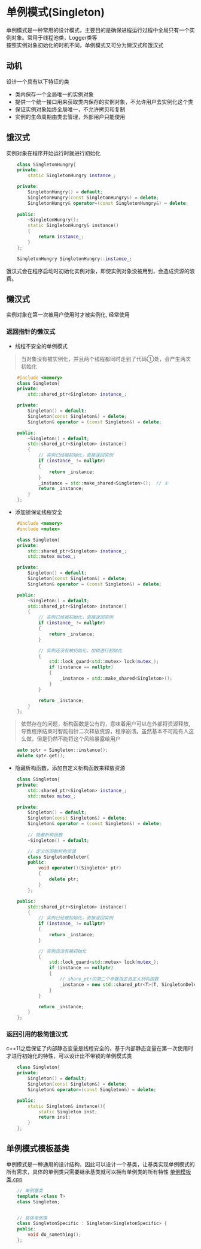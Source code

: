 # 单例模式(Singleton)
单例模式是一种常用的设计模式，主要目的是确保进程运行过程中全局只有一个实例对象。常用于线程池类，Logger类等<br/>
按照实例对象初始化的时机不同，单例模式又可分为懒汉式和饿汉式

## 动机
设计一个具有以下特征的类
- 类内保存一个全局唯一的实例对象
- 提供一个统一接口用来获取类内保存的实例对象，不允许用户去实例化这个类
- 保证实例对象始终全局唯一，不允许拷贝和复制
- 实例的生命周期由类去管理，外部用户只能使用

## 饿汉式
实例对象在程序开始运行时就进行初始化
<br>

```cpp
    class SingletonHungry{
    private:
        static SingletonHungry instance_;

    private:
        SingletonHungry() = default;
        SingletonHungry(const SingletonHungry&) = delete;
        SingletonHungry& operator=(const SingletonHungry&) = delete;
    
    public:
        ~SingletonHungry();
        static SingletonHungry& instance()
        {
            return instance_;
        }
    };

    SingletonHungry SingletonHungry::instance_;
```
饿汉式会在程序启动时初始化实例对象，即使实例对象没被用到，会造成资源的浪费。

## 懒汉式
实例对象在第一次被用户使用时才被实例化, 经常使用
<br>
### 返回指针的懒汉式
- 线程不安全的单例模式

> 当对象没有被实例化，并且两个线程都同时走到了代码①处，会产生两次初始化

```cpp
    #include <memory>
    class Singleton{
    private:
        std::shared_ptr<Singleton> instance_;

    private:
        Singleton() = default;
        Singleton(const Singleton&) = delete;
        Singleton& operator = (const Singleton&) = delete;

    public:
        ~Singleton() = default;
        std::shared_ptr<Singleton> instance()
        {
            // 实例已经被初始化，直接返回实例
            if (instance_ != nullptr)
            {
                return _instance;
            }
            _instance = std::make_shared<Singleton>();  // ①
            return _instance;
        }
    };
```

- 添加锁保证线程安全

```cpp
    #include <memory>
    #include <mutex>

    class Singleton{
    private:
        std::shared_ptr<Singleton> instance_;
        std::mutex mutex_;

    private:
        Singleton() = default;
        Singleton(const Singleton&) = delete;
        Singleton& operator = (const Singleton&) = delete;

    public:
        ~Singleton() = default;
        std::shared_ptr<Singleton> instance()
        {
            // 实例已经被初始化，直接返回实例
            if (instance_ != nullptr)
            {
                return _instance;
            }

            // 实例还没有被初始化，加锁进行初始化
            {
                std::lock_guard<std::mutex> lock(mutex_);
                if (instance == nullptr)
                {
                    _instance = std::make_shared<Singleton>();
                }
            }

            return _instance;
        }
    };
```

> 依然存在的问题，析构函数是公有的，意味着用户可以在外部将资源释放,导致程序结束时智能指针二次释放资源，程序崩溃。虽然基本不可能有人这么做，但是仍然不能将这个风险暴露给用户

```cpp
    auto sptr = Singleton::instance();
    delete sptr.get();
```

- 隐藏析构函数，添加自定义析构函数来释放资源

```cpp
    class Singleton{
    private:
        std::shared_ptr<Singleton> instance_;
        std::mutex mutex_;

    private:
        Singleton() = default;
        Singleton(const Singleton&) = delete;
        Singleton& operator = (const Singleton&) = delete;
        
        // 隐藏析构函数
        ~Singleton() = default;

        // 定义仿函数析构资源
        class SingletonDeleter{
        public:
            void operator()(Singleton* ptr)
            {
                delete ptr;
            }
        };

    public:
        std::shared_ptr<Singleton> instance()
        {
            // 实例已经被初始化，直接返回实例
            if (instance_ != nullptr)
            {
                return _instance;
            }

            // 实例还没有被初始化
            {
                std::lock_guard<std::mutex> lock(mutex_);
                if (instance == nullptr)
                {
                    // share_ptr的第二个参数指定自定义析构函数
                    _instance = new std::shared_ptr<T>(T, SingletonDeleter());
                }
            }

            return _instance;
        }
    };
```


### 返回引用的极简饿汉式
c++11之后保证了内部静态变量是线程安全的，基于内部静态变量在第一次使用时才进行初始化的特性，可以设计出不带锁的单例模式类

```cpp
    class Singleton{
    private:
        Singleton() = default;
        Singleton(const Singleton&) = delete;
        Singleton& operator=(const Singleton&) = delete;

    public:
        static Singleton& instance(){
            static Singleton inst;
            return inst;
        } 
    };
```


## 单例模式模板基类
单例模式是一种通用的设计结构，因此可以设计一个基类，让基类实现单例模式的所有需求，具体的单例类只需要继承基类就可以拥有单例类的所有特性
[单例模板类.cpp](./code/singleton.h)

```cpp
    // 单例基类
    template <class T>
    class Singleton;


    // 具体单例类
    class SingletonSpecific : Singleton<SingletonSpecific> {
    public:
        void do_something();
    };
```

